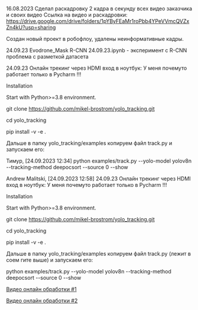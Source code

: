 16.08.2023
Сделал раскадровку 2 кадра в секунду всех видео заказчика и своих видео
Ссылка на видео и раскадровки:
https://drive.google.com/drive/folders/1pYByFEaMr1roPbb4YPeVVmcQVZxZn4kU?usp=sharing

Создан новый проект в робофлоу, удалены неинформативные кадры.

24.09.23
Evodrone_Mask R-CNN 24.09.23.ipynb - эксперимент с R-CNN 
проблема с разметкой датасета

24.09.23
Онлайн трекинг через HDMI вход в ноутбук: У меня почемуто работает только в Pycharm !!!

Installation

Start with Python>=3.8 environment.

git clone https://github.com/mikel-brostrom/yolo_tracking.git

cd yolo_tracking

pip install -v -e .

Дальше в папку
yolo_tracking/examples копируем файл track.py и запускаем его:

Тимур, [24.09.2023 12:34]
python examples/track.py --yolo-model yolov8n --tracking-method deepocsort --source 0 --show

Andrew Malitski, [24.09.2023 12:58]
24.09.23 Онлайн трекинг через HDMI вход в ноутбук: У меня почемуто работает только в Pycharm !!!

Installation

Start with Python>=3.8 environment.

git clone https://github.com/mikel-brostrom/yolo_tracking.git

cd yolo_tracking

pip install -v -e .

Дальше в папку yolo_tracking/examples копируем файл track.py (лежит в соем гите выше) и запускаем его:

python examples/track.py --yolo-model yolov8n --tracking-method deepocsort --source 0 --show

[Видео онлайн обработки #1](https://drive.google.com/file/d/1Y93U_Ws8IV3epZwKx_TFD-FvJJWxc5lh/view?usp=sharing)

[Видео онлайн обработки #2](https://drive.google.com/file/d/1zTZdVtxysBqSu05_fbO1UcQKgyE5hqWU/view?usp=sharing)

